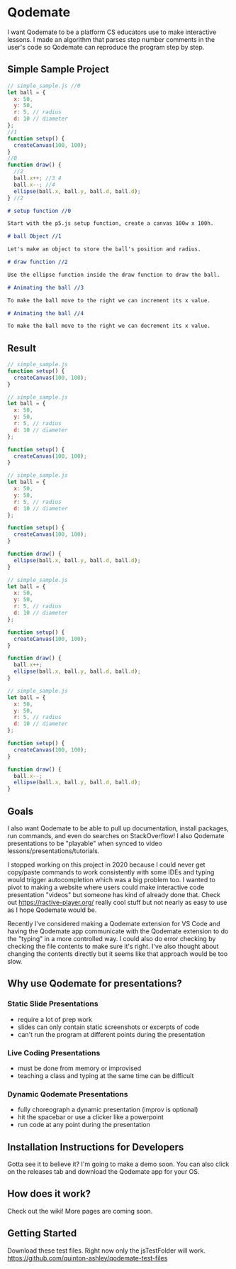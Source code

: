# Qodemate

I want Qodemate to be a platform CS educators use to make interactive lessons. I made an algorithm that parses step number comments in the user's code so Qodemate can reproduce the program step by step.

## Simple Sample Project

```javascript
// simple_sample.js //0
let ball = {
  x: 50,
  y: 50,
  r: 5, // radius
  d: 10 // diameter
};
//1
function setup() {
  createCanvas(100, 100);
}
//0
function draw() {
  //2
  ball.x++; //3 4
  ball.x--; //4
  ellipse(ball.x, ball.y, ball.d, ball.d);
} //2
```

```markdown
# setup function //0

Start with the p5.js setup function, create a canvas 100w x 100h.

# ball Object //1

Let's make an object to store the ball's position and radius.

# draw function //2

Use the ellipse function inside the draw function to draw the ball.

# Animating the ball //3

To make the ball move to the right we can increment its x value.

# Animating the ball //4

To make the ball move to the right we can decrement its x value.
```

## Result

```js
// simple_sample.js
function setup() {
  createCanvas(100, 100);
}
```

```js
// simple_sample.js
let ball = {
  x: 50,
  y: 50,
  r: 5, // radius
  d: 10 // diameter
};

function setup() {
  createCanvas(100, 100);
}
```

```js
// simple_sample.js
let ball = {
  x: 50,
  y: 50,
  r: 5, // radius
  d: 10 // diameter
};

function setup() {
  createCanvas(100, 100);
}

function draw() {
  ellipse(ball.x, ball.y, ball.d, ball.d);
}
```

```js
// simple_sample.js
let ball = {
  x: 50,
  y: 50,
  r: 5, // radius
  d: 10 // diameter
};

function setup() {
  createCanvas(100, 100);
}

function draw() {
  ball.x++;
  ellipse(ball.x, ball.y, ball.d, ball.d);
}
```

```js
// simple_sample.js
let ball = {
  x: 50,
  y: 50,
  r: 5, // radius
  d: 10 // diameter
};

function setup() {
  createCanvas(100, 100);
}

function draw() {
  ball.x--;
  ellipse(ball.x, ball.y, ball.d, ball.d);
}
```

## Goals

I also want Qodemate to be able to pull up documentation, install packages, run commands, and even do searches on StackOverflow! I also Qodemate presentations to be "playable" when synced to video lessons/presentations/tutorials.

I stopped working on this project in 2020 because I could never get copy/paste commands to work consistently with some IDEs and typing would trigger autocompletion which was a big problem too. I wanted to pivot to making a website where users could make interactive code presentation "videos" but someone has kind of already done that. Check out <https://ractive-player.org/> really cool stuff but not nearly as easy to use as I hope Qodemate would be.

Recently I've considered making a Qodemate extension for VS Code and having the Qodemate app communicate with the Qodemate extension to do the "typing" in a more controlled way. I could also do error checking by checking the file contents to make sure it's right. I've also thought about changing the contents directly but it seems like that approach would be too slow.

## Why use Qodemate for presentations?

### Static Slide Presentations

- require a lot of prep work
- slides can only contain static screenshots or excerpts of code
- can't run the program at different points during the presentation

### Live Coding Presentations

- must be done from memory or improvised
- teaching a class and typing at the same time can be difficult

### Dynamic Qodemate Presentations

- fully choreograph a dynamic presentation (improv is optional)
- hit the spacebar or use a clicker like a powerpoint
- run code at any point during the presentation

## Installation Instructions for Developers

Gotta see it to believe it? I'm going to make a demo soon. You can also click on the releases tab and download the Qodemate app for your OS.

## How does it work?

Check out the wiki! More pages are coming soon.

## Getting Started

Download these test files. Right now only the jsTestFolder will work.  
<https://github.com/quinton-ashley/qodemate-test-files>
